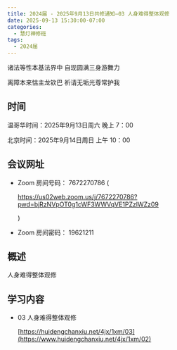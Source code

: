 ```yaml
---
title: 2024届 - 2025年9月13日共修通知—03 人身难得整体观修
date: 2025-09-13 15:30:00-07:00
categories:
  - 慧灯禅修班
tags:
  - 2024届
---
```


诸法等性本基法界中 自现圆满三身游舞力


离障本来怙主龙钦巴 祈请无垢光尊常护我

## 时间

温哥华时间：2025年9月13日周六 晚上 7：00

北京时间：2025年9月14日周日 上午 10：00

## 会议网址

* Zoom 房间号码： 7672270786 ( 

  [https://us02web.zoom.us/j/7672270786?pwd=bjRzNVpOT0g1cWF3WWVqVE1PZzlWZz09 ](https://us02web.zoom.us/j/7672270786?pwd=bjRzNVpOT0g1cWF3WWVqVE1PZzlWZz09)

  )
* Zoom 房间密码： 19621211

## 概述

 人身难得整体观修

## 学习内容

* 03 人身难得整体观修  

  [https://huidengchanxiu.net/4jx/1xm/03](https://www.huidengchanxiu.net/4jx/1xm/02)



  [](https://www.huidengchanxiu.net/4jx/1xm/02)
